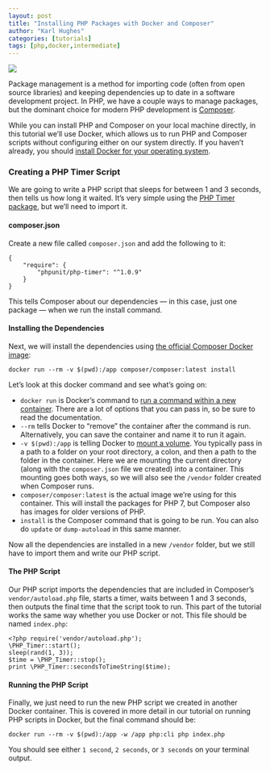 ```yaml
---
layout: post
title: "Installing PHP Packages with Docker and Composer"
author: "Karl Hughes"
categories: [tutorials]
tags: [php,docker,intermediate]
---
```


![](https://i.imgur.com/asQ0O0C.jpg)

Package management is a method for importing code (often from open source
libraries) and keeping dependencies up to date in a software development
project. In PHP, we have a couple ways to manage packages, but the dominant
choice for modern PHP development is [Composer](https://getcomposer.org/).

While you can install PHP and Composer on your local machine directly, in this
tutorial we’ll use Docker, which allows us to run PHP and Composer scripts
without configuring either on our system directly. If you haven’t already, you
should [install Docker for your operating
system](https://docs.docker.com/engine/installation/).

### Creating a PHP Timer Script

We are going to write a PHP script that sleeps for between 1 and 3 seconds, then
tells us how long it waited. It’s very simple using the [PHP Timer
package](https://github.com/sebastianbergmann/php-timer), but we’ll need to
import it.

#### composer.json

Create a new file called `composer.json` and add the following to it:

    {
        "require": {
            "phpunit/php-timer": "^1.0.9"
        }
    }

This tells Composer about our dependencies — in this case, just one package —
when we run the install command.

#### Installing the Dependencies

Next, we will install the dependencies using [the official Composer Docker
image](https://hub.docker.com/r/composer/composer/):

    docker run --rm -v $(pwd):/app composer/composer:latest install

Let’s look at this docker command and see what’s going on:

* `docker run` is Docker’s command to [run a command within a new
container](https://docs.docker.com/engine/reference/run/). There are a lot of
options that you can pass in, so be sure to read the documentation.
* `--rm` tells Docker to “remove” the container after the command is run.
Alternatively, you can save the container and name it to run it again.
* `-v $(pwd):/app` is telling Docker to [mount a
volume](https://docs.docker.com/engine/tutorials/dockervolumes/). You typically
pass in a path to a folder on your root directory, a colon, and then a path to
the folder in the container. Here we are mounting the current directory (along
with the `composer.json` file we created) into a container. This mounting goes
both ways, so we will also see the `/vendor` folder created when Composer runs.
* `composer/composer:latest` is the actual image we’re using for this container.
This will install the packages for PHP 7, but Composer also has images for older
versions of PHP.
* `install` is the Composer command that is going to be run. You can also do
`update` or `dump-autoload` in this same manner.

Now all the dependencies are installed in a new `/vendor` folder, but we still
have to import them and write our PHP script.

#### The PHP Script

Our PHP script imports the dependencies that are included in Composer’s
`vendor/autoload.php` file, starts a timer, waits between 1 and 3 seconds, then
outputs the final time that the script took to run. This part of the tutorial
works the same way whether you use Docker or not. This file should be named
`index.php`:

    <?php require('vendor/autoload.php');
    \PHP_Timer::start();
    sleep(rand(1, 3));
    $time = \PHP_Timer::stop();
    print \PHP_Timer::secondsToTimeString($time);

#### Running the PHP Script

Finally, we just need to run the new PHP script we created in another Docker
container. This is covered in more detail in our tutorial on running PHP scripts
in Docker, but the final command should be:

    docker run --rm -v $(pwd):/app -w /app php:cli php index.php

You should see either `1 second`, `2 seconds`, or `3 seconds` on your terminal
output.
